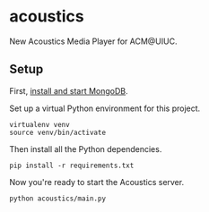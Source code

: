 acoustics
=========

New Acoustics Media Player for ACM@UIUC.

Setup
-----

First, [install and start MongoDB](http://docs.mongodb.org/manual/installation/).

Set up a virtual Python environment for this project.

    virtualenv venv
    source venv/bin/activate

Then install all the Python dependencies.

    pip install -r requirements.txt

Now you're ready to start the Acoustics server.

    python acoustics/main.py
